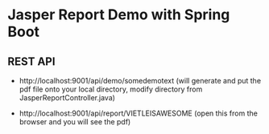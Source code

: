 # Jasper Report Demo with Spring Boot

## REST API
- http://localhost:9001/api/demo/somedemotext (will generate and put the pdf file onto your local directory, modify directory from JasperReportController.java)

- http://localhost:9001/api/report/VIETLEISAWESOME (open this from the browser and you will see the pdf)

